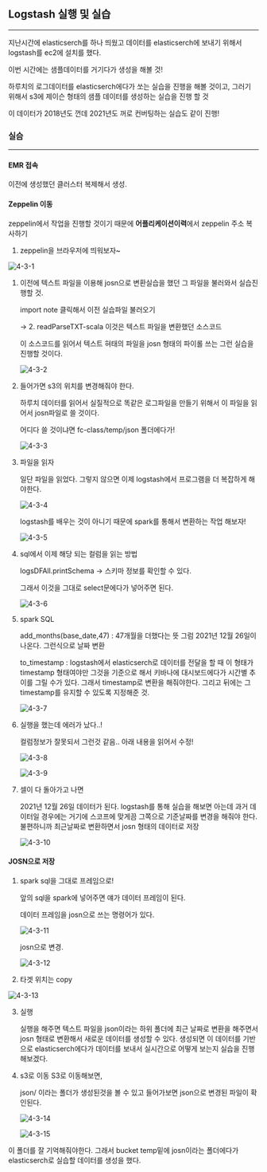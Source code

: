 ## Logstash 실행 및 실습

---

지난시간에 elasticserch를 하나 띄웠고 데이터를 elasticserch에 보내기 위해서 logstash를 ec2에 설치를 했다.

이번 시간에는 샘플데이터를 거기다가 생성을 해볼 것!

하루치의 로그데이터를 elasticserch에다가 쏘는 실습을 진행을 해볼 것이고, 그러기 위해서 s3에 제이슨 형태의 샘플 데이터를 생성하는 실습을 진행 할 것 

이 데이터가 2018년도 껀데 2021년도 꺼로 컨버팅하는 실습도 같이 진행!

### 실슴

---

#### EMR 접속

이전에 생성했던 클러스터 복제해서 생성.

#### Zeppelin 이동

zeppelin에서 작업을 진행할 것이기 때문에 **어플리케이션이력**에서 zeppelin 주소 복사하기

1. zeppelin을 브라우저에 띄워보자~

![4-3-1](https://user-images.githubusercontent.com/86764734/160286576-ecd5f0c9-53b0-469f-b363-ad8a44af5807.png)

1. 이전에 텍스트 파일을 이용해 josn으로 변환실습을 했던 그 파일을 불러와서 실습진행할 것. 
    
    import note 클릭해서 이전 실습파일 불러오기 
    
    → 2. readParseTXT-scala 이것은 텍스트 파일을 변환했던 소스코드
    
    이 소스코드를 읽어서 텍스트 혀태의 파일을 josn 형태의 파이롤 쓰는 그런 실습을 진행할 것이다.

    ![4-3-2](https://user-images.githubusercontent.com/86764734/160286587-c84f0486-50ce-4874-9992-32435f164db3.png)

2. 들어가면 s3의 위치를 변경해줘야 한다.
    
    하루치 데이터를 읽어서 실질적으로 똑같은 로그파일을 만들기 위해서 이 파일을 읽어서 josn파일로 쓸 것이다.
    
    어디다 쓸 것이냐면  fc-class/temp/json 폴더에다가!
    
    ![4-3-3](https://user-images.githubusercontent.com/86764734/160286595-d538ef02-0e1d-42e5-8c5e-dd7cc8012f26.png)

3. 파일을 읽자
    
    일단 파일을 읽었다. 그렇지 않으면 이제 logstash에서 프로그램을 더 복잡하게 해야한다.
    
    ![4-3-4](https://user-images.githubusercontent.com/86764734/160286601-2717334e-e321-44d2-8657-a57624dabe41.png)

    logstash를 배우는 것이 아니기 때문에 spark를 통해서 변환하는 작업 해보자!

    ![4-3-5](https://user-images.githubusercontent.com/86764734/160286612-79b880b4-48e4-415c-a9eb-b5a32c9b18a0.png)

4. sql에서 이제 해당 되는 컬럼을 읽는 방법
    
    logsDFAll.printSchema → 스키마 정보를 확인할 수 있다. 
    
    그래서 이것을 그대로 select문에다가 넣어주면 된다.
    
    ![4-3-6](https://user-images.githubusercontent.com/86764734/160286618-f933b9ed-cd07-4fc1-8733-b790e1c351e2.png)

5. spark SQL
    
    add_months(base_date,47) : 47개월을 더했다는 뜻 그럼 2021년 12월 26일이 나온다. 그런식으로 날짜 변환
    
    to_timestamp : logstash에서 elasticserch로 데이터를 전달을 할 때 이 형태가 timestamp 형태여야만 그것을 기준으로 해서 키바나에 대시보드에다가 시간별 추이를 그릴 수가 있다. 그래서 timestamp로 변환을 해줘야한다. 그리고 뒤에는 그 timestamp를 유지할 수 있도록 지정해준 것.

    ![4-3-7](https://user-images.githubusercontent.com/86764734/160286625-e67dc2e2-f976-4d71-b070-c55319d3a146.png)

6. 실행을 했는데 에러가 났다..!
    
    컬럼정보가 잘못되서 그런것 같음.. 아래 내용을 읽어서 수정!

    ![4-3-8](https://user-images.githubusercontent.com/86764734/160286630-caf9d8ad-68a0-4183-b02c-1a84f3f7ccb3.png)

    ![4-3-9](https://user-images.githubusercontent.com/86764734/160286646-af239704-ac01-410f-a8ab-e14b8d4e12e7.png)

7. 셀이 다 돌아가고 나면
    
    2021년 12월 26일 데이터가 된다. logstash를 통해 실습을 해보면 아는데 과거 데이터일 경우에는 거기에 스코프에 맞게끔 그쪽으로 기준날짜를 변경을 해줘야 한다. 불편하니까 최근날짜로 변환하면서 josn 형태의 데이터로 저장

    ![4-3-10](https://user-images.githubusercontent.com/86764734/160286654-c69602f9-4857-4fc5-9ed9-59b92e4e33fb.png)

#### JOSN으로 저장

1. spark sql을 그대로 프레임으로!
    
    앞의 sql을 spark에 넣어주면 얘가 데이터 프레임이 된다. 
    
    데이터 프레임을 josn으로 쓰는 명령어가 있다. 

    ![4-3-11](https://user-images.githubusercontent.com/86764734/160286661-255c633c-c811-45cf-b507-1a4f8290ee48.png)


    josn으로 변경.

    ![4-3-12](https://user-images.githubusercontent.com/86764734/160286670-d244fad6-5b08-450b-8b97-fe65f0851da9.png)

2. 타겟 위치는 copy   

![4-3-13](https://user-images.githubusercontent.com/86764734/160286678-aa927a5e-0377-4500-9f6f-071f98cbc0e2.png)

3. 실행 

    실행을 해주면 텍스트 파일을 json이라는 하위 폴더에 최근 날짜로 변환을 해주면서 josn 형태로 변환해서 새로운 데이터를 생성할 수 있다. 생성되면 이 데이터를 기반으로 elasticserch에다가 데이터를 보내서 실시간으로 어떻게 보는지 실습을 진행해보겠다. 

4. s3로 이동
    S3로 이동해보면,

    json/ 이라는 폴더가 생성된것을 볼 수 있고 들어가보면 json으로 변경된 파일이 확인된다.

    ![4-3-14](https://user-images.githubusercontent.com/86764734/160286691-1f165a05-e1b6-4547-958b-cd4a83d938a9.png)

    ![4-3-15](https://user-images.githubusercontent.com/86764734/160286698-72549044-bacc-4a95-b89a-817a057c51e6.png)

이 폴더를 잘 기억해줘야한다. 그래서 bucket temp밑에 josn이라는 폴더에다가 elasticserch로 실습할 데이터를 생성을 했다.  
